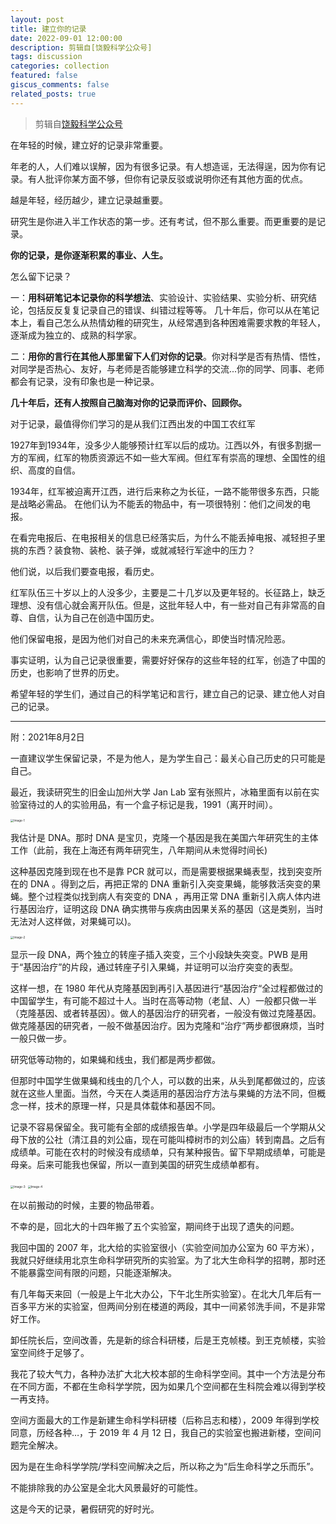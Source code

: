 ```yaml
---
layout: post
title: 建立你的记录
date: 2022-09-01 12:00:00
description: 剪辑自[饶毅科学公众号]
tags: discussion
categories: collection
featured: false
giscus_comments: false
related_posts: true
---
```


> 剪辑自[饶毅科学公众号](https://mp.weixin.qq.com/s/8gvq--Hsb4dpIAHCleH-oQ)

在年轻的时候，建立好的记录非常重要。

年老的人，人们难以误解，因为有很多记录。有人想造谣，无法得逞，因为你有记录。有人批评你某方面不够，但你有记录反驳或说明你还有其他方面的优点。

越是年轻，经历越少，建立记录越重要。

研究生是你进入半工作状态的第一步。还有考试，但不那么重要。而更重要的是记录。

**你的记录，是你逐渐积累的事业、人生。**

怎么留下记录？

一：**用科研笔记本记录你的科学想法**、实验设计、实验结果、实验分析、研究结论，包括反反复复记录自己的错误、纠错过程等等。
几十年后，你可以从在笔记本上，看自己怎么从热情幼稚的研究生，从经常遇到各种困难需要求教的年轻人，逐渐成为独立的、成熟的科学家。

二：**用你的言行在其他人那里留下人们对你的记录**。你对科学是否有热情、悟性，对同学是否热心、友好，与老师是否能够建立科学的交流...你的同学、同事、老师都会有记录，没有印象也是一种记录。

**几十年后，还有人按照自己脑海对你的记录而评价、回顾你。**

对于记录，最值得你们学习的是从我们江西出发的中国工农红军

1927年到1934年，没多少人能够预计红军以后的成功。江西以外，有很多割据一方的军阀，红军的物质资源远不如一些大军阀。但红军有崇高的理想、全国性的组织、高度的自信。

1934年，红军被迫离开江西，进行后来称之为长征，一路不能带很多东西，只能是战略必需品。
在他们认为不能丢的物品中，有一项很特别：他们之间发的电报。

在看完电报后、在电报相关的信息已经落实后，为什么不能丢掉电报、减轻担子里挑的东西？装食物、装枪、装子弹，或就减轻行军途中的压力？

他们说，以后我们要查电报，看历史。

红军队伍三十岁以上的人没多少，主要是二十几岁以及更年轻的。长征路上，缺乏理想、没有信心就会离开队伍。但是，这批年轻人中，有一些对自己有非常高的自尊、自信，认为自己在创造中国历史。

他们保留电报，是因为他们对自己的未来充满信心，即使当时情况险恶。

事实证明，认为自己记录很重要，需要好好保存的这些年轻的红军，创造了中国的历史，也影响了世界的历史。

希望年轻的学生们，通过自己的科学笔记和言行，建立自己的记录、建立他人对自己的记录。

*****

附：2021年8月2日

一直建议学生保留记录，不是为他人，是为学生自己：最关心自己历史的只可能是自己。

最近，我读研究生的旧金山加州大学 Jan Lab 室有张照片，冰箱里面有以前在实验室待过的人的实验用品，有一个盒子标记是我，1991（离开时间）。

<img src="https://xwj770427414.oss-cn-beijing.aliyuncs.com/img/%E5%BB%BA%E7%AB%8B%E4%BD%A0%E7%9A%84%E8%AE%B0%E5%BD%95_1.png" alt="Image-1" style="zoom: 33%;" />

我估计是 DNA。那时 DNA 是宝贝，克隆一个基因是我在美国六年研究生的主体工作（此前，我在上海还有两年研究生，八年期间从未觉得时间长)

这种基因克隆到现在也不是靠 PCR 就可以，而是需要根据果蝇表型，找到突变所在的 DNA 。得到之后，再把正常的 DNA 重新引入突变果蝇，能够救活突变的果蝇。整个过程类似找到病人有突变的 DNA ，再用正常 DNA 重新引入病人体内进行基因治疗，证明这段 DNA 确实携带与疾病由因果关系的基因（这是类别，当时无法对人这样做，对果蝇可以)。

<img src="https://xwj770427414.oss-cn-beijing.aliyuncs.com/img/%E5%BB%BA%E7%AB%8B%E4%BD%A0%E7%9A%84%E8%AE%B0%E5%BD%95_2.png" alt="Image-2" style="zoom: 33%;" />

显示一段 DNA，两个独立的转座子插入突变，三个小段缺失突变。PWB 是用于“基因治疗”的片段，通过转座子引入果蝇，并证明可以治疗突变的表型。

这样一想，在 1980 年代从克隆基因到再引入基因进行“基因治疗“全过程都做过的中国留学生，有可能不超过十人。当时在高等动物（老鼠、人）一般都只做一半（克隆基因、或者转基因）。做人的基因治疗的研究者，一般没有做过克隆基因。做克隆基因的研究者，一般不做基因治疗。因为克隆和“治疗”两步都很麻烦，当时一般只做一步。

研究低等动物的，如果蝇和线虫，我们都是两步都做。

但那时中国学生做果蝇和线虫的几个人，可以数的出来，从头到尾都做过的，应该就在这些人里面。当然，今天在人类适用的基因治疗方法与果蝇的方法不同，但概念一样，技术的原理一样，只是具体载体和基因不同。

记录不容易保留全。我可能有全部的成绩报告单。小学是四年级最后一个学期从父母下放的公社（清江县的刘公庙，现在可能叫樟树市的刘公庙）转到南昌。之后有成绩单。可能在农村的时候没有成绩单，只有某种报告。留下早期成绩单，可能是母亲。后来可能我也保留，所以一直到美国的研究生成绩单都有。

<img src="https://xwj770427414.oss-cn-beijing.aliyuncs.com/img/%E5%BB%BA%E7%AB%8B%E4%BD%A0%E7%9A%84%E8%AE%B0%E5%BD%95_3.png" alt="Image-3" style="zoom: 33%;" />

<img src="https://xwj770427414.oss-cn-beijing.aliyuncs.com/img/%E5%BB%BA%E7%AB%8B%E4%BD%A0%E7%9A%84%E8%AE%B0%E5%BD%95_4.png" alt="Image-4" style="zoom: 33%;" />

在以前搬动的时候，主要的物品带着。

不幸的是，回北大的十四年搬了五个实验室，期间终于出现了遗失的问题。

我回中国的 2007 年，北大给的实验室很小（实验空间加办公室为 60 平方米），我就只好继续用北京生命科学研究所的实验室。为了北大生命科学的招聘，那时还不能暴露空间有限的问题，只能逐渐解决。

有几年每天来回（一般是上午北大办公，下午北生所实验室）。在北大几年后有一百多平方米的实验室，但两间分别在楼道的两段，其中一间紧邻洗手间，不是非常好工作。

卸任院长后，空间改善，先是新的综合科研楼，后是王克帧楼。到王克帧楼，实验室空间终于足够了。

我花了较大气力，各种办法扩大北大校本部的生命科学空间。其中一个方法是分布在不同方面，不都在生命科学学院，因为如果几个空间都在生科院会难以得到学校一再支持。

空间方面最大的工作是新建生命科学科研楼（后称吕志和楼），2009 年得到学校同意，历经各种…，于 2019 年 4 月 12 日，我自己的实验室也搬进新楼，空间问题完全解决。

因为是在生命科学学院/学科空间解决之后，所以称之为“后生命科学之乐而乐”。

不能排除我的办公室是全北大风景最好的可能性。

这是今天的记录，暑假研究的好时光。
